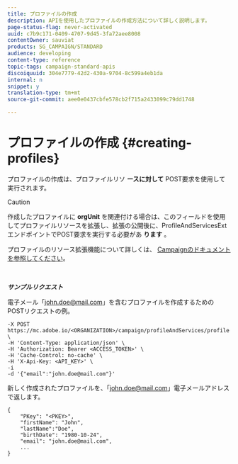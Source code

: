 ```yaml
---
title: プロファイルの作成
description: APIを使用したプロファイルの作成方法について詳しく説明します。
page-status-flag: never-activated
uuid: c7b9c171-0409-4707-9d45-3fa72aee8008
contentOwner: sauviat
products: SG_CAMPAIGN/STANDARD
audience: developing
content-type: reference
topic-tags: campaign-standard-apis
discoiquuid: 304e7779-42d2-430a-9704-8c599a4eb1da
internal: n
snippet: y
translation-type: tm+mt
source-git-commit: aee0e0437cbfe578cb2f715a2433099c79dd1748

---
```



# プロファイルの作成 {#creating-profiles}

プロファイルの作成は、プロファイルリソ **ースに対して** POST要求を使用して実行されます。

>[!CAUTION]
>
>作成したプロファイルに <b>orgUnit</b> を関連付ける場合は、このフィールドを使用してプロファイルリソースを拡張し、拡張の公開後に、ProfileAndServicesExtエンドポイントでPOST要求を実行する必要があ <b>ります</b> 。
>
>プロファイルのリソース拡張機能について詳しくは、 <a href="https://helpx.adobe.com/campaign/standard/administration/using/organizational-units.html#partitioning-profiles">Campaignのドキュメントを参照してください</a>。

<br/>

***サンプルリクエスト***

電子メール「john.doe@mail.com」を含むプロファイルを作成するためのPOSTリクエストの例。

```
-X POST https://mc.adobe.io/<ORGANIZATION>/campaign/profileAndServices/profile \
-H 'Content-Type: application/json' \
-H 'Authorization: Bearer <ACCESS_TOKEN>' \
-H 'Cache-Control: no-cache' \
-H 'X-Api-Key: <API_KEY>' \
-i
-d '{"email":"john.doe@mail.com"}'
```

新しく作成されたプロファイルを、「john.doe@mail.com」電子メールアドレスで返します。

```
{
    "PKey": "<PKEY>",
    "firstName": "John",
    "lastName":"Doe",
    "birthDate": "1980-10-24",
    "email": "john.doe@mail.com",
    ...
}
```
